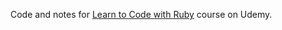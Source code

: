 Code and notes for [Learn to Code with Ruby](https://www.udemy.com/learn-to-code-with-ruby-lang/learn/v4/content) course on Udemy.